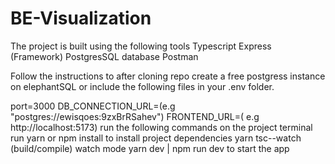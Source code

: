 # BE-Visualization

The project is built using the following tools
Typescript Express (Framework) PostgresSQL database Postman

Follow the instructions to after cloning repo
create a free postgress instance on elephantSQL or include the following files in your .env folder.

port=3000 
DB_CONNECTION_URL=(e.g "postgres://ewisqoes:9zxBrRSahev")
FRONTEND_URL=( e.g http://localhost:5173)
run the following commands on the project terminal
run yarn or npm install to install project dependencies yarn tsc--watch (build/compile) watch mode yarn dev | npm run dev to start the app

